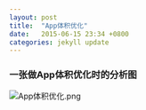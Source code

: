 ```yaml
---
layout: post
title:  "App体积优化"
date:   2015-06-15 23:34 +0800
categories: jekyll update
---
```


###  一张做App体积优化时的分析图

![App体积优化.png](http://upload-images.jianshu.io/upload_images/2079956-9e6502354b7ab824.png?imageMogr2/auto-orient/strip%7CimageView2/2/w/1240)